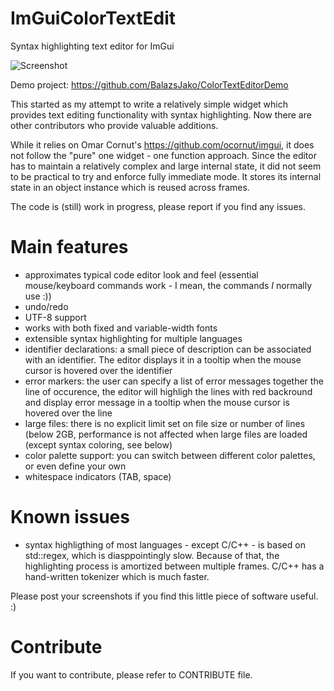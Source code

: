 # ImGuiColorTextEdit

Syntax highlighting text editor for ImGui

![Screenshot](https://github.com/BalazsJako/ImGuiColorTextEdit/wiki/ImGuiTextEdit.png "Screenshot")

Demo project: https://github.com/BalazsJako/ColorTextEditorDemo

This started as my attempt to write a relatively simple widget which provides text editing functionality with syntax
highlighting. Now there are other contributors who provide valuable additions.

While it relies on Omar Cornut's https://github.com/ocornut/imgui, it does not follow the "pure" one widget - one
function approach. Since the editor has to maintain a relatively complex and large internal state, it did not seem to be
practical to try and enforce fully immediate mode. It stores its internal state in an object instance which is reused
across frames.

The code is (still) work in progress, please report if you find any issues.

# Main features

- approximates typical code editor look and feel (essential mouse/keyboard commands work - I mean, the commands _I_
  normally use :))
- undo/redo
- UTF-8 support
- works with both fixed and variable-width fonts
- extensible syntax highlighting for multiple languages
- identifier declarations: a small piece of description can be associated with an identifier. The editor displays it in
  a tooltip when the mouse cursor is hovered over the identifier
- error markers: the user can specify a list of error messages together the line of occurence, the editor will highligh
  the lines with red backround and display error message in a tooltip when the mouse cursor is hovered over the line
- large files: there is no explicit limit set on file size or number of lines (below 2GB, performance is not affected
  when large files are loaded (except syntax coloring, see below)
- color palette support: you can switch between different color palettes, or even define your own
- whitespace indicators (TAB, space)

# Known issues

- syntax highligthing of most languages - except C/C++ - is based on std::regex, which is diasppointingly slow. Because
  of that, the highlighting process is amortized between multiple frames. C/C++ has a hand-written tokenizer which is
  much faster.

Please post your screenshots if you find this little piece of software useful. :)

# Contribute

If you want to contribute, please refer to CONTRIBUTE file.
